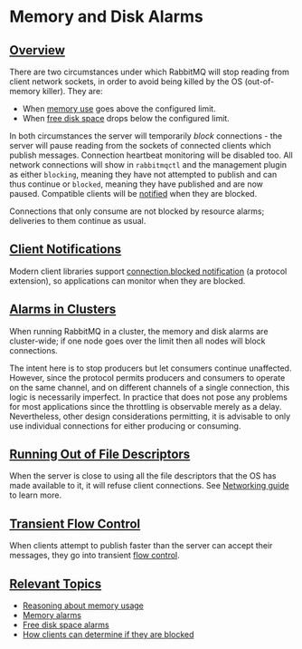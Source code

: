 <!--
Copyright (c) 2007-2019 Pivotal Software, Inc.

All rights reserved. This program and the accompanying materials
are made available under the terms of the under the Apache License,
Version 2.0 (the "License”); you may not use this file except in compliance
with the License. You may obtain a copy of the License at

https://www.apache.org/licenses/LICENSE-2.0

Unless required by applicable law or agreed to in writing, software
distributed under the License is distributed on an "AS IS" BASIS,
WITHOUT WARRANTIES OR CONDITIONS OF ANY KIND, either express or implied.
See the License for the specific language governing permissions and
limitations under the License.
-->

# Memory and Disk Alarms

## <a id="overview" class="anchor" href="#overview">Overview</a>

There are two circumstances under which RabbitMQ will stop
reading from client network sockets, in order to avoid being killed by the
OS (out-of-memory killer). They are:

 * When [memory use](memory-use.html) goes above the configured limit.
 * When [free disk space](/disk-alarms.html) drops below the configured limit.

In both circumstances the server will temporarily <em>block</em>
connections - the server will pause reading from the sockets of
connected clients which publish messages. Connection
heartbeat monitoring will be disabled too. All network
connections will show in <code>rabbitmqctl</code> and the
management plugin as either <code>blocking</code>, meaning they
have not attempted to publish and can thus continue or
<code>blocked</code>, meaning they have published and are now
paused. Compatible clients will be [notified](#client-notifications)
when they are blocked.

Connections that only consume are not blocked by resource alarms; deliveries
to them continue as usual.


## <a id="client-notifications" class="anchor" href="#client-notifications">Client Notifications</a>

Modern client libraries support [connection.blocked notification](/connection-blocked.html)
(a protocol extension), so applications can monitor when they are blocked.


## <a id="effects-on-clusters" class="anchor" href="#effects-on-clusters">Alarms in Clusters</a>

When running RabbitMQ in a cluster, the memory and disk alarms
are cluster-wide; if one node goes over the limit then all nodes
will block connections.

The intent here is to stop producers but let consumers continue
unaffected. However, since the protocol permits producers and consumers
to operate on the same channel, and on different channels of a
single connection, this logic is necessarily imperfect. In
practice that does not pose any problems for most applications
since the throttling is observable merely as a
delay. Nevertheless, other design considerations permitting, it
is advisable to only use individual connections for either
producing or consuming.


## <a id="file-descriptors" class="anchor" href="#file-descriptors">Running Out of File Descriptors</a>

When the server is close to using all the file descriptors
that the OS has made available to it, it will refuse client
connections. See [Networking guide](/networking.html) to learn more.


## <a id="transient-flow-control" class="anchor" href="#transient-flow-control">Transient Flow Control</a>

When clients attempt to publish faster than the server can
accept their messages, they go into transient [flow control](/flow-control.html).


## <a id="related-topics" class="anchor" href="#related-topics">Relevant Topics</a>

 * [Reasoning about memory usage](/memory-use.html)
 * [Memory alarms](/memory.html)
 * [Free disk space alarms](/disk-alarms.html)
 * [How clients can determine if they are blocked](/connection-blocked.html)
